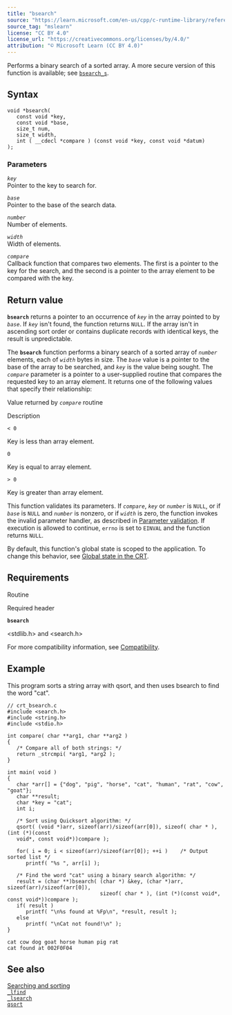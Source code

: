 ```yaml
---
title: "bsearch"
source: "https://learn.microsoft.com/en-us/cpp/c-runtime-library/reference/bsearch?view=msvc-170"
source_tag: "mslearn"
license: "CC BY 4.0"
license_url: "https://creativecommons.org/licenses/by/4.0/"
attribution: "© Microsoft Learn (CC BY 4.0)"
---
```

Performs a binary search of a sorted array. A more secure version of this function is available; see [`bsearch_s`](https://learn.microsoft.com/en-us/cpp/c-runtime-library/reference/bsearch-s?view=msvc-170).

## Syntax

```
void *bsearch(
   const void *key,
   const void *base,
   size_t num,
   size_t width,
   int ( __cdecl *compare ) (const void *key, const void *datum)
);
```

### Parameters

_`key`_  
Pointer to the key to search for.

_`base`_  
Pointer to the base of the search data.

_`number`_  
Number of elements.

_`width`_  
Width of elements.

_`compare`_  
Callback function that compares two elements. The first is a pointer to the key for the search, and the second is a pointer to the array element to be compared with the key.

## Return value

**`bsearch`** returns a pointer to an occurrence of _`key`_ in the array pointed to by _`base`_. If _`key`_ isn't found, the function returns `NULL`. If the array isn't in ascending sort order or contains duplicate records with identical keys, the result is unpredictable.

The **`bsearch`** function performs a binary search of a sorted array of _`number`_ elements, each of _`width`_ bytes in size. The _`base`_ value is a pointer to the base of the array to be searched, and _`key`_ is the value being sought. The _`compare`_ parameter is a pointer to a user-supplied routine that compares the requested key to an array element. It returns one of the following values that specify their relationship:

Value returned by _`compare`_ routine

Description

`< 0`

Key is less than array element.

`0`

Key is equal to array element.

`> 0`

Key is greater than array element.

This function validates its parameters. If _`compare`_, _`key`_ or _`number`_ is `NULL`, or if _`base`_ is `NULL` and _`number`_ is nonzero, or if _`width`_ is zero, the function invokes the invalid parameter handler, as described in [Parameter validation](https://learn.microsoft.com/en-us/cpp/c-runtime-library/parameter-validation?view=msvc-170). If execution is allowed to continue, `errno` is set to `EINVAL` and the function returns `NULL`.

By default, this function's global state is scoped to the application. To change this behavior, see [Global state in the CRT](https://learn.microsoft.com/en-us/cpp/c-runtime-library/global-state?view=msvc-170).

## Requirements

Routine

Required header

**`bsearch`**

<stdlib.h> and <search.h>

For more compatibility information, see [Compatibility](https://learn.microsoft.com/en-us/cpp/c-runtime-library/compatibility?view=msvc-170).

## Example

This program sorts a string array with qsort, and then uses bsearch to find the word "cat".

```
// crt_bsearch.c
#include <search.h>
#include <string.h>
#include <stdio.h>

int compare( char **arg1, char **arg2 )
{
   /* Compare all of both strings: */
   return _strcmpi( *arg1, *arg2 );
}

int main( void )
{
   char *arr[] = {"dog", "pig", "horse", "cat", "human", "rat", "cow", "goat"};
   char **result;
   char *key = "cat";
   int i;

   /* Sort using Quicksort algorithm: */
   qsort( (void *)arr, sizeof(arr)/sizeof(arr[0]), sizeof( char * ), (int (*)(const
   void*, const void*))compare );

   for( i = 0; i < sizeof(arr)/sizeof(arr[0]); ++i )    /* Output sorted list */
      printf( "%s ", arr[i] );

   /* Find the word "cat" using a binary search algorithm: */
   result = (char **)bsearch( (char *) &key, (char *)arr, sizeof(arr)/sizeof(arr[0]),
                              sizeof( char * ), (int (*)(const void*, const void*))compare );
   if( result )
      printf( "\n%s found at %Fp\n", *result, result );
   else
      printf( "\nCat not found!\n" );
}
```

```
cat cow dog goat horse human pig rat
cat found at 002F0F04
```

## See also

[Searching and sorting](https://learn.microsoft.com/en-us/cpp/c-runtime-library/searching-and-sorting?view=msvc-170)  
[`_lfind`](https://learn.microsoft.com/en-us/cpp/c-runtime-library/reference/lfind?view=msvc-170)  
[`_lsearch`](https://learn.microsoft.com/en-us/cpp/c-runtime-library/reference/lsearch?view=msvc-170)  
[`qsort`](https://learn.microsoft.com/en-us/cpp/c-runtime-library/reference/qsort?view=msvc-170)